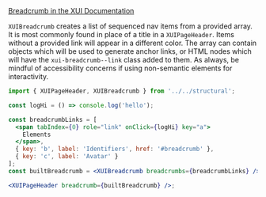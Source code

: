 <div class="xui-margin-vertical">
	<a href="../section-components-navigation-breadcrumbs.html" isDocLink>Breadcrumb in the XUI Documentation</a>
</div>

`XUIBreadcrumb` creates a list of sequenced nav items from a provided array. It is most commonly found in place of a title in a `XUIPageHeader`. Items without a provided link will appear in a different color. The array can contain objects which will be used to generate anchor links, or HTML nodes which will have the `xui-breadcrumb--link` class added to them. As always, be mindful of accessibility concerns if using non-semantic elements for interactivity.

```jsx harmony
import { XUIPageHeader, XUIBreadcrumb } from '../../structural';

const logHi = () => console.log('hello');

const breadcrumbLinks = [
  <span tabIndex={0} role="link" onClick={logHi} key="a">
    Elements
  </span>,
  { key: 'b', label: 'Identifiers', href: '#breadcrumb' },
  { key: 'c', label: 'Avatar' }
];
const builtBreadcrumb = <XUIBreadcrumb breadcrumbs={breadcrumbLinks} />;

<XUIPageHeader breadcrumb={builtBreadcrumb} />;
```
